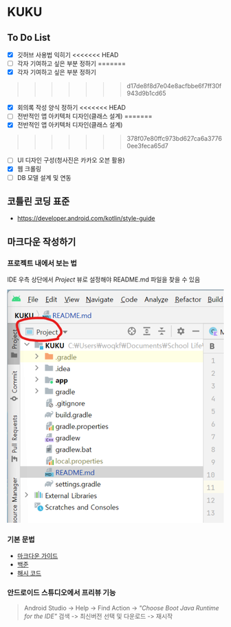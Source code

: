 # KUKU

## To Do List

- [x] 깃허브 사용법 익히기
<<<<<<< HEAD
- [ ] 각자 기여하고 싶은 부분 정하기
=======
- [x] 각자 기여하고 싶은 부분 정하기
>>>>>>> d17de8f8d7e04e8acfbbe6f7ff30f943d9b1cd65
- [x] 회의록 작성 양식 정하기
<<<<<<< HEAD
- [ ] 전반적인 앱 아키텍처 디자인(클래스 설계)
=======
- [x] 전반적인 앱 아키텍처 디자인(클래스 설계)
>>>>>>> 378f07e80ffc973bd627ca6a37760ee3feca65d7
- [ ] UI 디자인 구성(청사진은 카카오 오븐 활용)
- [x] 웹 크롤링
- [ ] DB 모델 설계 및 연동

## 코틀린 코딩 표준

* https://developer.android.com/kotlin/style-guide

## 마크다운 작성하기

### 프로젝트 내에서 보는 법
IDE 우측 상단에서 *Project* 뷰로 설정해야 README.md 파일을 찾을 수 있음

![image1](img/image1.png)

### 기본 문법
* [마크다운 가이드](https://docs.github.com/en/get-started/writing-on-github/getting-started-with-writing-and-formatting-on-github/basic-writing-and-formatting-syntax)
* [백준](https://www.acmicpc.net/blog/view/1)
* [해시 코드](https://hashcode.co.kr/questions/1772/%EB%A7%88%ED%81%AC%EB%8B%A4%EC%9A%B4-%EB%AC%B8%EB%B2%95-%EC%9E%91%EC%84%B1-%ED%8C%81)

### 안드로이드 스튜디오에서 프리뷰 기능

> Android Studio -> Help -> Find Action ->
*"Choose Boot Java Runtime for the IDE"* 검색 -> 최신버전 선택 및 다운로드 -> 재시작